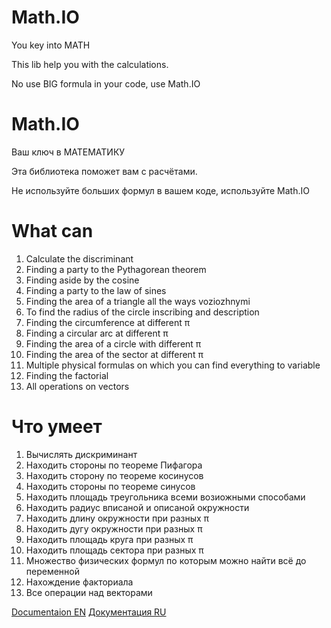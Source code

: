 # Math.IO
You key into MATH

This lib help you with the calculations.

No use BIG formula in your code, use Math.IO

# Math.IO
Ваш ключ в МАТЕМАТИКУ

Эта библиотека поможет вам с расчётами.

Не используйте больших формул в вашем коде, используйте Math.IO

# What can
1. Calculate the discriminant
2. Finding a party to the Pythagorean theorem
3. Finding aside by the cosine
4. Finding a party to the law of sines
5. Finding the area of a triangle all the ways voziozhnymi
6. To find the radius of the circle inscribing and description
7. Finding the circumference at different π
8. Finding a circular arc at different π
9. Finding the area of a circle with different π
10. Finding the area of the sector at different π
11. Multiple physical formulas on which you can find everything to variable
12. Finding the factorial
13. All operations on vectors

# Что умеет
1. Вычислять дискриминант
2. Находить стороны по теореме Пифагора
3. Находить сторону по теореме косинусов
4. Находить стороны по теореме синусов
5. Находить площадь треугольника всеми возиожными способами
6. Находить радиус вписаной и описаной окружности
7. Находить длину окружности при разных π
8. Находить дугу окружности при разных π
9. Находить площадь круга при разных π
10. Находить площадь сектора при разных π
11. Множество физических формул по которым можно найти всё до переменной
12. Нахождение факториала 
13. Все операции над векторами

 [Documentaion EN](https://github.com/NikitaSTILL/Math.IO/wiki/Documentation-EN)
 [Документация RU](https://github.com/NikitaSTILL/Math.IO/wiki/%D0%94%D0%BE%D0%BA%D1%83%D0%BC%D0%B5%D0%BD%D1%82%D0%B0%D1%86%D0%B8%D1%8F-RU)
